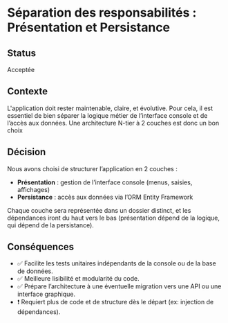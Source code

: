 # Séparation des responsabilités : Présentation et Persistance

## Status
Acceptée

## Contexte
L'application doit rester maintenable, claire, et évolutive. Pour cela, il est essentiel de bien séparer la logique métier de l’interface console et de l’accès aux données. Une architecture N-tier à 2 couches est donc un bon choix

## Décision
Nous avons choisi de structurer l’application en 2 couches :
- **Présentation** : gestion de l’interface console (menus, saisies, affichages)
- **Persistance** : accès aux données via l’ORM Entity Framework

Chaque couche sera représentée dans un dossier distinct, et les dépendances iront du haut vers le bas (présentation dépend de la logique, qui dépend de la persistance).

## Conséquences
- ✅ Facilite les tests unitaires indépendants de la console ou de la base de données.
- ✅ Meilleure lisibilité et modularité du code.
- ✅ Prépare l’architecture à une éventuelle migration vers une API ou une interface graphique.
- ❗ Requiert plus de code et de structure dès le départ (ex: injection de dépendances).
